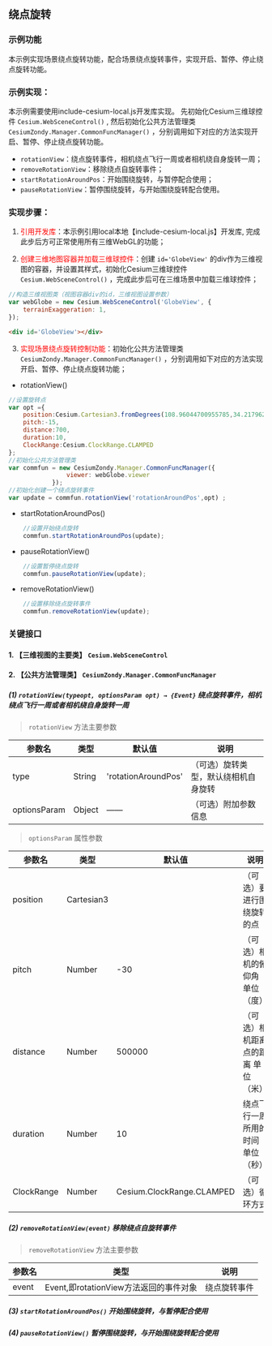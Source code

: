 ## 绕点旋转

### 示例功能

本示例实现场景绕点旋转功能，配合场景绕点旋转事件，实现开启、暂停、停止绕点旋转功能。

### 示例实现：

本示例需要使用include-cesium-local.js开发库实现。
先初始化Cesium三维球控件 `Cesium.WebSceneControl()` , 然后初始化公共方法管理类 `CesiumZondy.Manager.CommonFuncManager()` ，分别调用如下对应的方法实现开启、暂停、停止绕点旋转功能。

- `rotationView`：绕点旋转事件，相机绕点飞行一周或者相机绕自身旋转一周；
- `removeRotationView`：移除绕点自旋转事件；
- `startRotationAroundPos`：开始围绕旋转，与暂停配合使用；
- `pauseRotationView`：暂停围绕旋转，与开始围绕旋转配合使用。


### 实现步骤：

1. <font color=red>引用开发库</font>：本示例引用local本地【include-cesium-local.js】开发库, 完成此步后方可正常使用所有三维WebGL的功能；

2. <font color=red>创建三维地图容器并加载三维球控件</font>：创建 `id='GlobeView'` 的div作为三维视图的容器，并设置其样式，初始化Cesium三维球控件 `Cesium.WebSceneControl()` ，完成此步后可在三维场景中加载三维球控件；

``` Javascript
//构造三维视图类（视图容器div的id，三维视图设置参数）
var webGlobe = new Cesium.WebSceneControl('GlobeView', {
    terrainExaggeration: 1,
});
```

``` html
<div id='GlobeView'></div>
```

3. <font color=red>实现场景绕点旋转控制功能</font>：初始化公共方法管理类 `CesiumZondy.Manager.CommonFuncManager()` ，分别调用如下对应的方法实现开启、暂停、停止绕点旋转功能；

- rotationView()
``` Javascript
//设置旋转点
var opt ={
    position:Cesium.Cartesian3.fromDegrees(108.96044700955785,34.21796237686321,60.99772929683282),
    pitch:-15,
    distance:700,
    duration:10,
    ClockRange:Cesium.ClockRange.CLAMPED
};
//初始化公共方法管理类
var commfun = new CesiumZondy.Manager.CommonFuncManager({
                viewer: webGlobe.viewer
            });
//初始化创建一个绕点旋转事件
var update = commfun.rotationView('rotationAroundPos',opt) ;
```
- startRotationAroundPos()
``` Javascript
    //设置开始绕点旋转
    commfun.startRotationAroundPos(update);
```
- pauseRotationView()
``` Javascript
    //设置暂停绕点旋转
    commfun.pauseRotationView(update);
```
- removeRotationView()
``` Javascript
    //设置移除绕点旋转事件
    commfun.removeRotationView(update);
```

### 关键接口

#### 1. 【三维视图的主要类】 `Cesium.WebSceneControl`

#### 2. 【公共方法管理类】 `CesiumZondy.Manager.CommonFuncManager`


##### (1) `rotationView(typeopt, optionsParam opt) → {Event}` 绕点旋转事件，相机绕点飞行一周或者相机绕自身旋转一周

> `rotationView` 方法主要参数

|参数名|类型|默认值|说明|
|-|-|-|-|
|type|String|'rotationAroundPos'|（可选）旋转类型，默认绕相机自身旋转|
|optionsParam|Object|——|（可选）附加参数信息|

> `optionsParam` 属性参数

|参数名|类型|默认值|说明|
|-|-|-|-|
|position|Cartesian3||（可选）要进行围绕旋转的点|
|pitch|Number|-30|（可选）相机的俯仰角 单位（度）|
|distance|Number|500000|（可选）相机距离点的距离 单位（米）|
|duration|Number|10|绕点飞行一周所用的时间 单位（秒）|
|ClockRange|Number|Cesium.ClockRange.CLAMPED|（可选）循环方式|

##### (2) `removeRotationView(event)` 移除绕点自旋转事件

> `removeRotationView` 方法主要参数

|参数名|类型|说明|
|-|-|-|
|event|Event,即rotationView方法返回的事件对象|绕点旋转事件|


##### (3) `startRotationAroundPos()` 开始围绕旋转，与暂停配合使用


##### (4) `pauseRotationView()` 暂停围绕旋转，与开始围绕旋转配合使用

 
